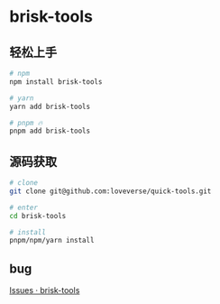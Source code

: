 # brisk-tools

## 轻松上手

```bash
# npm
npm install brisk-tools

# yarn
yarn add brisk-tools

# pnpm 🔥
pnpm add brisk-tools
```



## 源码获取

```bash
# clone
git clone git@github.com:loveverse/quick-tools.git

# enter
cd brisk-tools

# install
pnpm/npm/yarn install
```

## bug

[Issues · brisk-tools](https://github.com/loveverse/quick-tools/issues)
